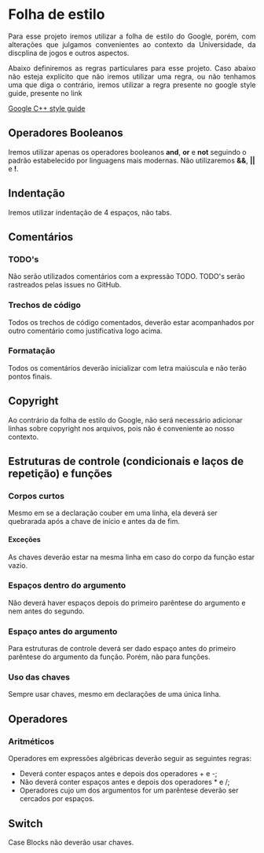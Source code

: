 # Folha de estilo

<p align='justify'>
Para esse projeto iremos utilizar a folha de estilo do Google, porém, com alterações que julgamos convenientes ao contexto da Universidade, da discplina de jogos e outros aspectos.
</p>
<p align='justify'>
Abaixo definiremos as regras particulares para esse projeto. Caso abaixo não esteja explícito que não iremos utilizar uma regra, ou não tenhamos uma que diga o contrário, iremos utilizar a regra presente no google style guide, presente no link

[Google C++ style guide](https://google.github.io/styleguide/cppguide.html)
</p>

## Operadores Booleanos
Iremos utilizar apenas os operadores booleanos __and__, __or__ e __not__ seguindo o padrão estabelecido por linguagens mais modernas. Não utilizaremos <b>&&</b>, <b>||</b> e <b>!</b>.

## Indentação
Iremos utilizar indentação de 4 espaços, não tabs.

## Comentários

### TODO's
Não serão utilizados comentários com a expressão TODO. TODO's serão rastreados  pelas issues no GitHub.

### Trechos de código
Todos os trechos de código comentados, deverão estar acompanhados por outro comentário como justificativa logo acima.

### Formatação
Todos os comentários deverão inicializar com letra maiúscula e não terão pontos finais.

## Copyright
Ao contrário da folha de estilo do Google, não será necessário adicionar linhas sobre copyright nos arquivos, pois não é conveniente ao nosso contexto.

## Estruturas de controle (condicionais e laços de repetição) e funções

### Corpos curtos
Mesmo em se a declaração couber em uma linha, ela deverá ser quebrarada após a chave de início e antes da de fim.

#### Exceções
As chaves deverão estar na mesma linha em caso do corpo da função estar vazio.

### Espaços dentro do argumento
Não deverá haver espaços depois do primeiro parêntese do argumento e nem antes do segundo.

### Espaço antes do argumento
Para estruturas de controle deverá ser dado espaço antes do primeiro parêntese do argumento da função. Porém, não para funções.

### Uso das chaves
Sempre usar chaves, mesmo em declarações de uma única linha.

## Operadores

### Aritméticos
Operadores em expressões algébricas deverão seguir as seguintes regras:
* Deverá conter espaços antes e depois dos operadores + e -;
* Não deverá conter espaços antes e depois dos operadores * e /;
* Operadores cujo um dos argumentos for um parêntese deverão ser cercados por espaços.

## Switch
Case Blocks não deverão usar chaves.
